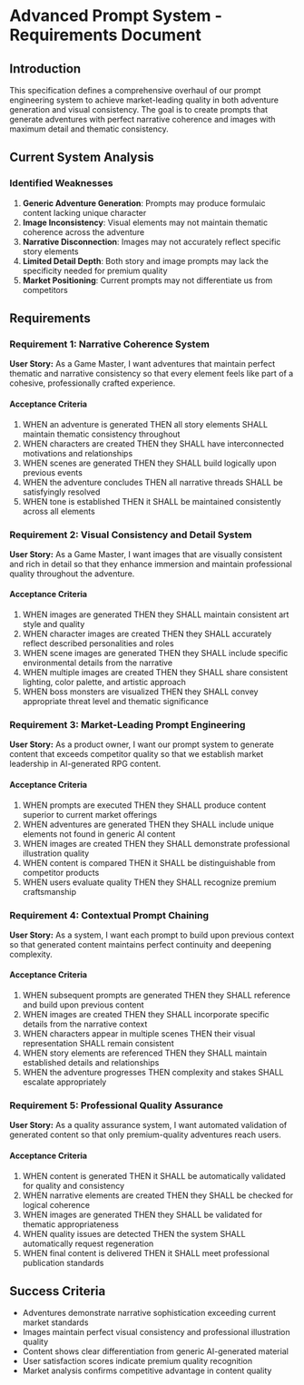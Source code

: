 # Advanced Prompt System - Requirements Document

## Introduction

This specification defines a comprehensive overhaul of our prompt engineering system to achieve market-leading quality in both adventure generation and visual consistency. The goal is to create prompts that generate adventures with perfect narrative coherence and images with maximum detail and thematic consistency.

## Current System Analysis

### Identified Weaknesses
1. **Generic Adventure Generation**: Prompts may produce formulaic content lacking unique character
2. **Image Inconsistency**: Visual elements may not maintain thematic coherence across the adventure
3. **Narrative Disconnection**: Images may not accurately reflect specific story elements
4. **Limited Detail Depth**: Both story and image prompts may lack the specificity needed for premium quality
5. **Market Positioning**: Current prompts may not differentiate us from competitors

## Requirements

### Requirement 1: Narrative Coherence System

**User Story:** As a Game Master, I want adventures that maintain perfect thematic and narrative consistency so that every element feels like part of a cohesive, professionally crafted experience.

#### Acceptance Criteria

1. WHEN an adventure is generated THEN all story elements SHALL maintain thematic consistency throughout
2. WHEN characters are created THEN they SHALL have interconnected motivations and relationships
3. WHEN scenes are generated THEN they SHALL build logically upon previous events
4. WHEN the adventure concludes THEN all narrative threads SHALL be satisfyingly resolved
5. WHEN tone is established THEN it SHALL be maintained consistently across all elements

### Requirement 2: Visual Consistency and Detail System

**User Story:** As a Game Master, I want images that are visually consistent and rich in detail so that they enhance immersion and maintain professional quality throughout the adventure.

#### Acceptance Criteria

1. WHEN images are generated THEN they SHALL maintain consistent art style and quality
2. WHEN character images are created THEN they SHALL accurately reflect described personalities and roles
3. WHEN scene images are generated THEN they SHALL include specific environmental details from the narrative
4. WHEN multiple images are created THEN they SHALL share consistent lighting, color palette, and artistic approach
5. WHEN boss monsters are visualized THEN they SHALL convey appropriate threat level and thematic significance

### Requirement 3: Market-Leading Prompt Engineering

**User Story:** As a product owner, I want our prompt system to generate content that exceeds competitor quality so that we establish market leadership in AI-generated RPG content.

#### Acceptance Criteria

1. WHEN prompts are executed THEN they SHALL produce content superior to current market offerings
2. WHEN adventures are generated THEN they SHALL include unique elements not found in generic AI content
3. WHEN images are created THEN they SHALL demonstrate professional illustration quality
4. WHEN content is compared THEN it SHALL be distinguishable from competitor products
5. WHEN users evaluate quality THEN they SHALL recognize premium craftsmanship

### Requirement 4: Contextual Prompt Chaining

**User Story:** As a system, I want each prompt to build upon previous context so that generated content maintains perfect continuity and deepening complexity.

#### Acceptance Criteria

1. WHEN subsequent prompts are generated THEN they SHALL reference and build upon previous content
2. WHEN images are created THEN they SHALL incorporate specific details from the narrative context
3. WHEN characters appear in multiple scenes THEN their visual representation SHALL remain consistent
4. WHEN story elements are referenced THEN they SHALL maintain established details and relationships
5. WHEN the adventure progresses THEN complexity and stakes SHALL escalate appropriately

### Requirement 5: Professional Quality Assurance

**User Story:** As a quality assurance system, I want automated validation of generated content so that only premium-quality adventures reach users.

#### Acceptance Criteria

1. WHEN content is generated THEN it SHALL be automatically validated for quality and consistency
2. WHEN narrative elements are created THEN they SHALL be checked for logical coherence
3. WHEN images are generated THEN they SHALL be validated for thematic appropriateness
4. WHEN quality issues are detected THEN the system SHALL automatically request regeneration
5. WHEN final content is delivered THEN it SHALL meet professional publication standards

## Success Criteria

- Adventures demonstrate narrative sophistication exceeding current market standards
- Images maintain perfect visual consistency and professional illustration quality
- Content shows clear differentiation from generic AI-generated material
- User satisfaction scores indicate premium quality recognition
- Market analysis confirms competitive advantage in content quality